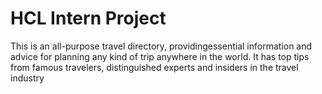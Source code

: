 # HCL Intern Project
This is an all-purpose travel directory, providingessential information and advice for planning any kind of trip anywhere in the world. It has top tips from famous travelers, distinguished experts and insiders in the travel industry
